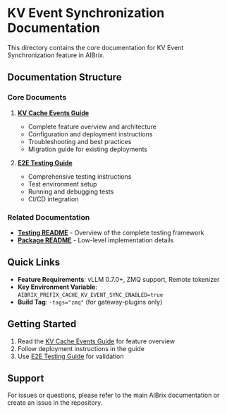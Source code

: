 # KV Event Synchronization Documentation

This directory contains the core documentation for KV Event Synchronization feature in AIBrix.

## Documentation Structure

### Core Documents

1. **[KV Cache Events Guide](./kv-cache-events-guide.md)**
   - Complete feature overview and architecture
   - Configuration and deployment instructions
   - Troubleshooting and best practices
   - Migration guide for existing deployments

2. **[E2E Testing Guide](./testing/e2e-test-guide.md)**
   - Comprehensive testing instructions
   - Test environment setup
   - Running and debugging tests
   - CI/CD integration

### Related Documentation

- **[Testing README](./testing/README.md)** - Overview of the complete testing framework
- **[Package README](../pkg/cache/kvcache/README.md)** - Low-level implementation details

## Quick Links

- **Feature Requirements**: vLLM 0.7.0+, ZMQ support, Remote tokenizer
- **Key Environment Variable**: `AIBRIX_PREFIX_CACHE_KV_EVENT_SYNC_ENABLED=true`
- **Build Tag**: `-tags="zmq"` (for gateway-plugins only)

## Getting Started

1. Read the [KV Cache Events Guide](./kv-cache-events-guide.md) for feature overview
2. Follow deployment instructions in the guide
3. Use [E2E Testing Guide](./testing/e2e-test-guide.md) for validation

## Support

For issues or questions, please refer to the main AIBrix documentation or create an issue in the repository.
